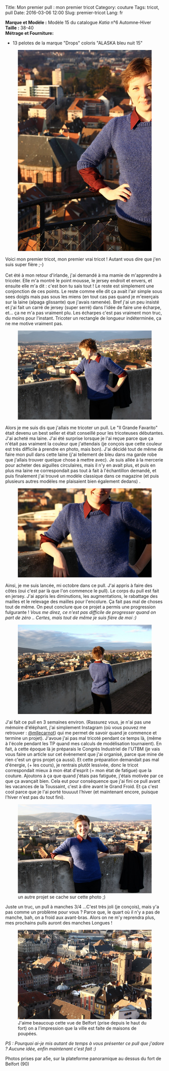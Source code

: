 Title: Mon premier pull : mon premier tricot
Category: couture
Tags: tricot, pull
Date: 2016-03-06 12:00
Slug: premier-tricot
Lang: fr

**Marque et Modèle :** Modèle 15 du catalogue *Katia* n°6 Automne-Hiver<br>
**Taille :** 38-40<br>
**Métrage et Fourniture:**<br>
- 13 pelotes de la marque "Drops" coloris "ALASKA bleu nuit 15"<br>

<figure>
	<img src="/images/pull_coupe.JPG" alt="mon premier pull de face">
</figure>

Voici mon premier tricot, mon premier vrai tricot ! Autant vous dire que j'en suis super fière ;-)<br><br>
Cet été à mon retour d'irlande, j'ai demandé à ma mamie de m'apprendre à tricoter. Elle m'a montré le point mousse, le jersey endroit et envers, et ensuite elle m'a dit : c'est bon tu sais tout ! Le reste est simplement une conjonction de ces points. Le reste comme elle dit ça avait l'air simple sous sees doigts mais pas sous les miens (en tout cas pas quand je m'exerçais sur la laine (alpaga glissante) que j'avais ramenée). Bref j'ai un peu insisté et j'ai fait un carré de jersey (super serré) dans l'idée de faire une écharpe, et... ça ne m'a pas vraiment plu. Les écharpes c'est pas vraiment mon truc, du moins pour l'instant. Tricoter un rectangle de longueur indéterminée, ça ne me motive vraiment pas. 

<figure>
	<img src="/images/pull_cote.JPG" alt="premier pull vue de coté">
</figure>

Alors je me suis dis que j'allais me tricoter un pull. Le "Il Grande Favarito" était devenu un best seller et était conseillé pour les tricoteuses débutantes. J'ai acheté ma laine. J'ai été surprise lorsque je l'ai reçue parce que ça n'était pas vraiment la couleur que j'attendais (je conçois que cette couleur est très difficile à prendre en photo, mais bon). J'ai décidé tout de même de faire mon pull dans cette laine (j'ai tellement de bleu dans ma garde robe que j'allais trouver quelque chose à mettre avec). 
Je suis allée à la mercerie pour acheter des aiguilles circulaires, mais il n'y en avait plus, et puis en plus ma laine ne correspondait pas tout à fait à l'échantillon demandé, et puis finalement j'ai trouvé un modèle classique dans ce magazine (et puis plusieurs autres modèles me plaisaient bien également dedans) . 

<figure>
	<img src="/images/pull_zoom2.JPG" alt="Zoom sur le devant du pull">
</figure>

Ainsi, je me suis lancée, mi octobre dans ce pull. J'ai appris à faire des côtes (oui c'est par là que l'on commence le pull). Le corps du pull est fait en jersey. J'ai appris les diminutions, les augmentations, le rabattage des mailles et le relevage des mailles pour l'encolure. 
Ça fait pas mal de choses tout de même. On peut conclure que ce projet a permis une progression fulgurante ! *Vous me direz, ce n'est pas difficile de progresser quand on part de zéro .. Certes, mais tout de même je suis fière de moi :)*

<figure>
	<img src="/images/pull_dos.JPG" alt="Dos du pull">
</figure>

J'ai fait ce pull en 3 semaines environ. (Rassurez vous, je n'ai pas une mémoire d'éléphant, j'ai simplement Instagram (où vous pouvez me retrouver : [@mllecarnot](https://www.instagram.com/mllecarnot/)) qui me permet de savoir quand je commence et termine un projet). 
J'avoue j'ai pas mal tricoté pendant ce temps là, (même à l'école pendant les TP quand mes calculs de modélisation tournaient). En fait, à cette époque là je préparais le Congrès Industriel de l'UTBM (je vais vous faire un article sur cet évènement que j'ai organisé, parce que mine de rien c'est un gros projet ça aussi). Et cette préparation demandait pas mal d'énergie, (+ les cours), je rentrais plutôt lessivée, donc le tricot correspondait mieux à mon état d'esprit (= mon état de fatigue) que la couture. Ajoutons à ça que quand j'étais pas fatiguée, j'étais motivée par ce que ça avançait bien. Cela eut pour conséquence que j'ai fini ce pull avant les vacances de la Toussaint, c'est à dire avant le Grand Froid. Et ça c'est cool parce que je l'ai porté touuuut l'hiver (et maintenant encore, puisque l'hiver n'est pas du tout fini).

<figure>
	<img src="/images/pull_face.JPG" alt="pull vue de face">
	<figcaption>un autre projet se cache sur cette photo ;)</figcaption>
</figure>

Juste un truc, un pull à manches 3/4 ...C'est très joli (je conçois), mais y'a pas comme un problème pour vous ? Parce que, le quart où il n'y a pas de manche, bah, on a froid aux avant-bras. Alors on ne m'y reprendra plus, mes prochains pulls auront des manches Longues ! 

<figure>
	<img src="/images/pull_belfort.JPG" alt="Vue de Belfort depuis le haut du fort">
	<figcaption>J'aime beaucoup cette vue de Belfort (prise depuis le haut du fort) on a l'impression que la ville est faite de maisons de poupées.</figcaption>
</figure>


*PS : Pourquoi ai-je mis autant de temps à vous présenter ce pull que j'adore ? Aucune idée, enfin maintenant c'est fait :)*

Photos prises par a5e, sur la plateforme panoramique au dessus du fort de Belfort (90)
